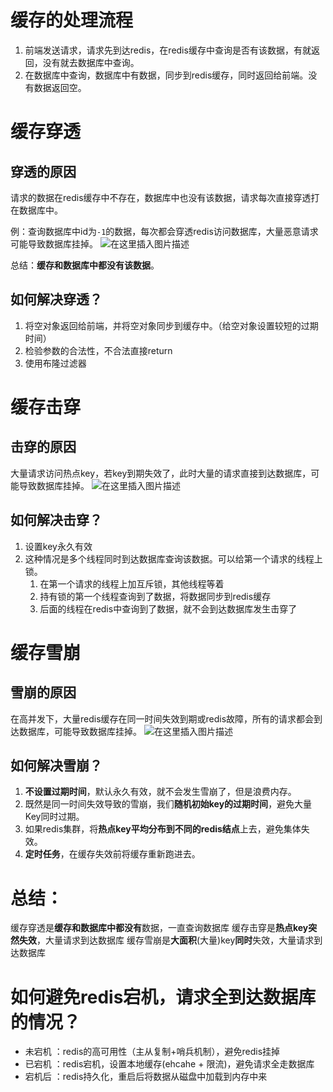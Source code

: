 ﻿
# 缓存的处理流程
1. 前端发送请求，请求先到达redis，在redis缓存中查询是否有该数据，有就返回，没有就去数据库中查询。
2. 在数据库中查询，数据库中有数据，同步到redis缓存，同时返回给前端。没有数据返回空。

# 缓存穿透
## 穿透的原因
请求的数据在redis缓存中不存在，数据库中也没有该数据，请求每次直接穿透打在数据库中。

例：查询数据库中id为`-1`的数据，每次都会穿透redis访问数据库，大量恶意请求可能导致数据库挂掉。
![在这里插入图片描述](https://img-blog.csdnimg.cn/dd658d6262b344eea5f11c28c8682a5e.png)


总结：**缓存和数据库中都没有该数据**。
## 如何解决穿透？

1. 将空对象返回给前端，并将空对象同步到缓存中。（给空对象设置较短的过期时间）
2. 检验参数的合法性，不合法直接return
3. 使用布隆过滤器
# 缓存击穿
## 击穿的原因
大量请求访问热点key，若key到期失效了，此时大量的请求直接到达数据库，可能导致数据库挂掉。
![在这里插入图片描述](https://img-blog.csdnimg.cn/7831daa86c274761bdf8f13541935572.png)

## 如何解决击穿？
1. 设置key永久有效
2. 这种情况是多个线程同时到达数据库查询该数据。可以给第一个请求的线程上锁。
	1. 在第一个请求的线程上加互斥锁，其他线程等着
	2. 持有锁的第一个线程查询到了数据，将数据同步到redis缓存
	3. 后面的线程在redis中查询到了数据，就不会到达数据库发生击穿了


# 缓存雪崩
## 雪崩的原因
在高并发下，大量redis缓存在同一时间失效到期或redis故障，所有的请求都会到达数据库，可能导致数据库挂掉。
![在这里插入图片描述](https://img-blog.csdnimg.cn/c09719f264cf48dea698a576a1bd5b79.png)

## 如何解决雪崩？
1. **不设置过期时间**，默认永久有效，就不会发生雪崩了，但是浪费内存。
2. 既然是同一时间失效导致的雪崩，我们**随机初始key的过期时间**，避免大量Key同时过期。
3. 如果redis集群，将**热点key平均分布到不同的redis结点**上去，避免集体失效。
4. **定时任务**，在缓存失效前将缓存重新跑进去。

# 总结：
缓存穿透是**缓存和数据库中都没有**数据，一直查询数据库
缓存击穿是**热点key突然失效**，大量请求到达数据库
缓存雪崩是**大面积**(大量)key**同时**失效，大量请求到达数据库

# 如何避免redis宕机，请求全到达数据库的情况？
- 未宕机 ：redis的高可用性（主从复制+哨兵机制），避免redis挂掉
- 已宕机 ：redis宕机，设置本地缓存(ehcahe + 限流)，避免请求全走数据库
- 宕机后 ：redis持久化，重启后将数据从磁盘中加载到内存中来


